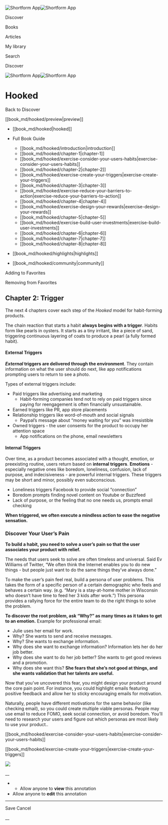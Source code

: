 ![Shortform App](/img/logo.36a2399e.svg)![Shortform App](/img/logo-dark.70c1b072.svg)

Discover

Books

Articles

My library

Search

Discover

![Shortform App](/img/logo.36a2399e.svg)![Shortform App](/img/logo-dark.70c1b072.svg)

# Hooked

Back to Discover

[[book_md/hooked/preview|preview]]

  * [[book_md/hooked|hooked]]
  * Full Book Guide

    * [[book_md/hooked/introduction|introduction]]
    * [[book_md/hooked/chapter-1|chapter-1]]
    * [[book_md/hooked/exercise-consider-your-users-habits|exercise-consider-your-users-habits]]
    * [[book_md/hooked/chapter-2|chapter-2]]
    * [[book_md/hooked/exercise-create-your-triggers|exercise-create-your-triggers]]
    * [[book_md/hooked/chapter-3|chapter-3]]
    * [[book_md/hooked/exercise-reduce-your-barriers-to-action|exercise-reduce-your-barriers-to-action]]
    * [[book_md/hooked/chapter-4|chapter-4]]
    * [[book_md/hooked/exercise-design-your-rewards|exercise-design-your-rewards]]
    * [[book_md/hooked/chapter-5|chapter-5]]
    * [[book_md/hooked/exercise-build-user-investments|exercise-build-user-investments]]
    * [[book_md/hooked/chapter-6|chapter-6]]
    * [[book_md/hooked/chapter-7|chapter-7]]
    * [[book_md/hooked/chapter-8|chapter-8]]
  * [[book_md/hooked/highlights|highlights]]
  * [[book_md/hooked/community|community]]



Adding to Favorites 

Removing from Favorites 

## Chapter 2: Trigger

The next 4 chapters cover each step of the _Hooked_ model for habit-forming products.

The chain reaction that starts a habit **always begins with a trigger**. Habits form like pearls in oysters. It starts as a tiny irritant, like a piece of sand, triggering continuous layering of coats to produce a pearl (a fully formed habit).

#### External Triggers

**_External_ triggers are delivered through the environment**. They contain information on what the user should do next, like app notifications prompting users to return to see a photo.

Types of external triggers include:

  * Paid triggers like advertising and marketing
    * Habit-forming companies tend not to rely on paid triggers since paying for reengagement is often financially unsustainable.
  * Earned triggers like PR, app store placements
  * Relationship triggers like word-of-mouth and social signals
    * Paypal’s message about “money waiting for you” was irresistible
  * Owned triggers - the user consents for the product to occupy her attention space
    * App notifications on the phone, email newsletters



#### Internal Triggers

Over time, as a product becomes associated with a thought, emotion, or preexisting routine, users return based on **internal triggers**. **Emotions** \- especially negative ones like boredom, loneliness, confusion, lack of purpose, and indecisiveness - are powerful internal triggers. These triggers may be short and minor, possibly even subconscious.

  * Loneliness triggers Facebook to provide social “connection”
  * Boredom prompts finding novel content on Youtube or Buzzfeed
  * Lack of purpose, or the feeling that no one needs us, prompts email checking



**When triggered, we often execute a mindless action to ease the negative sensation.**

### Discover Your User’s Pain

**To build a habit, you need to solve a user’s pain so that the user associates your product with relief.**

The needs that users seek to solve are often timeless and universal. Said Ev Williams of Twitter, “We often think the Internet enables you to do new things - but people just want to do the same things they’ve always done.”

To make the user’s pain feel real, build a persona of user problems. This takes the form of a specific person of a certain demographic who feels and behaves a certain way. (e.g. “Mary is a stay-at-home mother in Wisconsin who doesn’t have time to feed her 3 kids after work.”) This persona provides a rallying force for the entire team to do the right things to solve the problem.

**To discover the root problem, ask “Why?” as many times as it takes to get to an emotion.** Example for professional email:

  * Julie uses her email for work.
  * Why? She wants to send and receive messages.
  * Why? She wants to exchange information.
  * Why does she want to exchange information? Information lets her do her job better.
  * Why does she want to do her job better? She wants to get good reviews and a promotion.
  * Why does she want this? **She fears that she’s not good at things, and she wants validation that her talents are useful.**



Now that you’ve uncovered this fear, you might design your product around the core pain point. For instance, you could highlight emails featuring positive feedback and allow her to sticky encouraging emails for motivation.

Naturally, people have different motivations for the same behavior (like checking email), so you could create multiple viable personas. People may use email to reduce FOMO, seek social connection, or avoid boredom. You’ll need to research your users and figure out which personas are most likely to use your product..

[[book_md/hooked/exercise-consider-your-users-habits|exercise-consider-your-users-habits]]

[[book_md/hooked/exercise-create-your-triggers|exercise-create-your-triggers]]

![](https://bat.bing.com/action/0?ti=56018282&Ver=2&mid=e344eef8-017c-4111-9374-4803f0958e94&sid=49fff5b0636c11eeb9c611038afc8668&vid=4a005010636c11ee80c703d4c4a7acd5&vids=0&msclkid=N&pi=0&lg=en-US&sw=800&sh=600&sc=24&nwd=1&tl=Shortform%20%7C%20Book&p=https%3A%2F%2Fwww.shortform.com%2Fapp%2Fbook%2Fhooked%2Fchapter-2&r=&lt=328&evt=pageLoad&sv=1&rn=524134)

__

  *   * Allow anyone to **view** this annotation
  * Allow anyone to **edit** this annotation



* * *

Save Cancel

__



